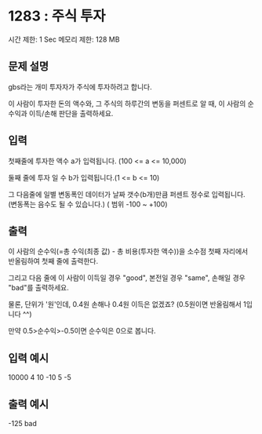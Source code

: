 # 1283 : 주식 투자
시간 제한: 1 Sec  메모리 제한: 128 MB
  
## 문제 설명    
gbs라는 개미 투자자가 주식에 투자하려고 합니다.

이 사람이 투자한 돈의 액수와, 그 주식의 하루간의 변동을 퍼센트로 알 때, 이 사람의 순수익과 이득/손해 판단을 출력하세요.

## 입력
첫째줄에 투자한 액수 a가 입력됩니다. (100 <= a <= 10,000)

둘째 줄에 투자 일 수 b가 입력됩니다.(1 <= b <= 10)

그 다음줄에 일별 변동폭인 데이터가 날짜 갯수(b개)만큼 퍼센트 정수로 입력됩니다. (변동폭는 음수도 될 수 있습니다.) ( 범위 -100 ~ +100)

## 출력
이 사람의 순수익(=총 수익(최종 값) - 총 비용(투자한 액수))을 소수점 첫째 자리에서 반올림하여 첫째 줄에 출력한다.

그리고 다음 줄에 이 사람이 이득일 경우 "good", 본전일 경우 "same",  손해일 경우 "bad"를 출력하세요. 

물론, 단위가 '원'인데, 0.4원 손해나 0.4원 이득은 없겠죠? (0.5원이면 반올림해서 1입니다 ^^)

만약 0.5>순수익>-0.5이면 순수익은 0으로 봅니다.

## 입력 예시   
10000
4
10 -10 5 -5 

## 출력 예시
-125
bad